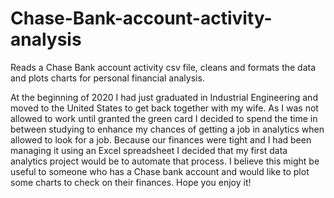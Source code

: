 # Chase-Bank-account-activity-analysis

Reads a Chase Bank account activity csv file, cleans and formats the data and plots charts for personal financial analysis.

At the beginning of 2020 I had just graduated in Industrial Engineering and moved to the United States to get back together with my wife. As I was not allowed to work until granted the green card I decided to spend the time in between studying to enhance my chances of getting a job in analytics when allowed to look for a job. Because our finances were tight and I had been managing it using an Excel spreadsheet I decided that my first data analytics project would be to automate that process. I believe this might be useful to someone who has a Chase bank account and would like to plot some charts to check on their finances. Hope you enjoy it!
